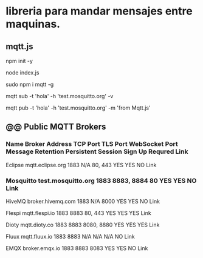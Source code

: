 # libreria para mandar mensajes entre maquinas.

## mqtt.js

npm init -y

node index.js

sudo npm i mqtt -g 

mqtt sub -t 'hola' -h 'test.mosquitto.org' -v

mqtt pub -t 'hola' -h 'test.mosquitto.org' -m 'from Mqtt.js'

## @@ Public MQTT Brokers

### Name	Broker Address	TCP Port	TLS Port	WebSocket Port	Message Retention	Persistent Session	Sign Up Requred	Link

Eclipse	    mqtt.eclipse.org	  1883	N/A	  80,   443	  YES	YES	NO	Link

### Mosquitto	  test.mosquitto.org	1883	8883, 8884	80	  YES	YES	NO	Link

HiveMQ	    broker.hivemq.com	  1883	N/A	  8000	YES	  YES	NO	Link

Flespi	    mqtt.flespi.io	    1883	8883	80,   443	  YES	YES	YES	Link

Dioty	      mqtt.dioty.co	      1883	8883	8080, 8880	YES	YES	YES	Link

Fluux	      mqtt.fluux.io	      1883	8883	N/A	  N/A	  N/A	NO	Link

EMQX	      broker.emqx.io	    1883	8883	8083	YES	  YES	NO	Link


